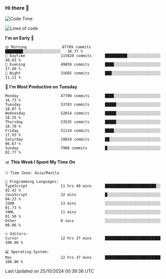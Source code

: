 ### Hi there 👋

<!--START_SECTION:waka-->
![Code Time](http://img.shields.io/badge/Code%20Time-5%2C664%20hrs%204%20mins-blue)

![Lines of code](https://img.shields.io/badge/From%20Hello%20World%20I%27ve%20Written-123.1%20million%20lines%20of%20code-blue)

**I'm an Early 🐤** 

```text
🌞 Morning                87709 commits       ████████░░░░░░░░░░░░░░░░░   30.77 % 
🌆 Daytime                115820 commits      ██████████░░░░░░░░░░░░░░░   40.63 % 
🌃 Evening                49859 commits       ████░░░░░░░░░░░░░░░░░░░░░   17.49 % 
🌙 Night                  31685 commits       ███░░░░░░░░░░░░░░░░░░░░░░   11.11 % 
```
📅 **I'm Most Productive on Tuesday** 

```text
Monday                   47700 commits       ████░░░░░░░░░░░░░░░░░░░░░   16.73 % 
Tuesday                  53783 commits       █████░░░░░░░░░░░░░░░░░░░░   18.87 % 
Wednesday                52014 commits       █████░░░░░░░░░░░░░░░░░░░░   18.25 % 
Thursday                 53535 commits       █████░░░░░░░░░░░░░░░░░░░░   18.78 % 
Friday                   51114 commits       ████░░░░░░░░░░░░░░░░░░░░░   17.93 % 
Saturday                 19019 commits       ██░░░░░░░░░░░░░░░░░░░░░░░   06.67 % 
Sunday                   7908 commits        █░░░░░░░░░░░░░░░░░░░░░░░░   02.77 % 
```


📊 **This Week I Spent My Time On** 

```text
🕑︎ Time Zone: Asia/Manila

💬 Programming Languages: 
TypeScript               11 hrs 40 mins      ███████████████████████░░   92.42 % 
JavaScript               32 mins             █░░░░░░░░░░░░░░░░░░░░░░░░   04.23 % 
JSON                     13 mins             ░░░░░░░░░░░░░░░░░░░░░░░░░   01.73 % 
YAML                     11 mins             ░░░░░░░░░░░░░░░░░░░░░░░░░   01.50 % 
Other                    0 secs              ░░░░░░░░░░░░░░░░░░░░░░░░░   00.06 % 

🔥 Editors: 
Cursor                   12 hrs 37 mins      █████████████████████████   100.00 % 

💻 Operating System: 
Mac                      12 hrs 37 mins      █████████████████████████   100.00 % 
```


 Last Updated on 25/10/2024 00:39:36 UTC
<!--END_SECTION:waka-->


<!--
**rad182/rad182** is a ✨ _special_ ✨ repository because its `README.md` (this file) appears on your GitHub profile.

Here are some ideas to get you started:

- 🔭 I’m currently working on ...
- 🌱 I’m currently learning ...
- 👯 I’m looking to collaborate on ...
- 🤔 I’m looking for help with ...
- 💬 Ask me about ...
- 📫 How to reach me: ...
- 😄 Pronouns: ...
- ⚡ Fun fact: ...
-->
